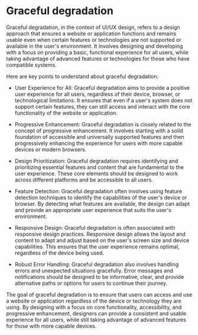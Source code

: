 # Graceful degradation

Graceful degradation, in the context of UI/UX design, refers to a design approach that ensures a website or application functions and remains usable even when certain features or technologies are not supported or available in the user's environment. It involves designing and developing with a focus on providing a basic, functional experience for all users, while taking advantage of advanced features or technologies for those who have compatible systems.

Here are key points to understand about graceful degradation:

* User Experience for All: Graceful degradation aims to provide a positive user experience for all users, regardless of their device, browser, or technological limitations. It ensures that even if a user's system does not support certain features, they can still access and interact with the core functionality of the website or application.

* Progressive Enhancement: Graceful degradation is closely related to the concept of progressive enhancement. It involves starting with a solid foundation of accessible and universally supported features and then progressively enhancing the experience for users with more capable devices or modern browsers.

* Design Prioritization: Graceful degradation requires identifying and prioritizing essential features and content that are fundamental to the user experience. These core elements should be designed to work across different platforms and be accessible to all users.

* Feature Detection: Graceful degradation often involves using feature detection techniques to identify the capabilities of the user's device or browser. By detecting what features are available, the design can adapt and provide an appropriate user experience that suits the user's environment.

* Responsive Design: Graceful degradation is often associated with responsive design practices. Responsive design allows the layout and content to adapt and adjust based on the user's screen size and device capabilities. This ensures that the user experience remains optimal, regardless of the device being used.

* Robust Error Handling: Graceful degradation also involves handling errors and unexpected situations gracefully. Error messages and notifications should be designed to be informative, clear, and provide alternative paths or options for users to continue their journey.

The goal of graceful degradation is to ensure that users can access and use a website or application regardless of the device or technology they are using. By designing with a focus on core functionality, accessibility, and progressive enhancement, designers can provide a consistent and usable experience for all users, while still taking advantage of advanced features for those with more capable devices.